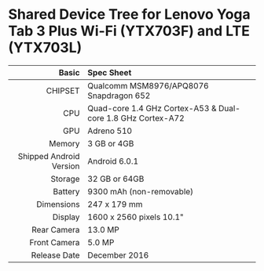 Shared Device Tree for Lenovo Yoga Tab 3 Plus Wi-Fi (YTX703F) and LTE (YTX703L)
===============================================================================

Basic   | Spec Sheet
-------:|:-------------------------
CHIPSET | Qualcomm MSM8976/APQ8076 Snapdragon 652
CPU     | Quad-core 1.4 GHz Cortex-A53 & Dual-core 1.8 GHz Cortex-A72
GPU     | Adreno 510
Memory  | 3 GB or 4GB
Shipped Android Version | Android 6.0.1 
Storage | 32 GB or 64GB
Battery | 9300 mAh (non-removable)
Dimensions | 247 x 179 mm
Display | 1600 x 2560 pixels 10.1"
Rear Camera  | 13.0 MP
Front Camera | 5.0 MP
Release Date | December 2016
